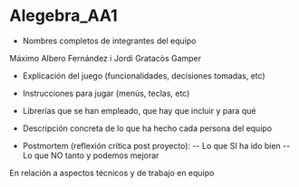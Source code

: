 # Alegebra_AA1

- Nombres completos de integrantes del equipo

Máximo Albero Fernández i Jordi Gratacòs Gamper


- Explicación del juego (funcionalidades, decisiones tomadas, etc)

- Instrucciones para jugar (menús, teclas, etc)

- Librerías que se han empleado, que hay que incluir y para qué

- Descripción concreta de lo que ha hecho cada persona del equipo

- Postmortem (reflexión crítica post proyecto):
-- Lo que SI ha ido bien
-- Lo que NO tanto y podemos mejorar

En relación a aspectos técnicos y de trabajo en equipo